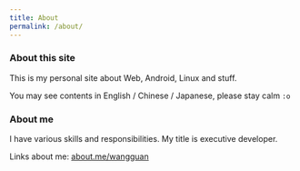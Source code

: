 ```yaml
---
title: About
permalink: /about/
---
```


### About this site

This is my personal site about Web, Android, Linux and stuff.

You may see contents in English / Chinese / Japanese, please stay calm `:o`

### About me

I have various skills and responsibilities. My title is executive developer.

Links about me: [about.me/wangguan](https://about.me/wangguan)

